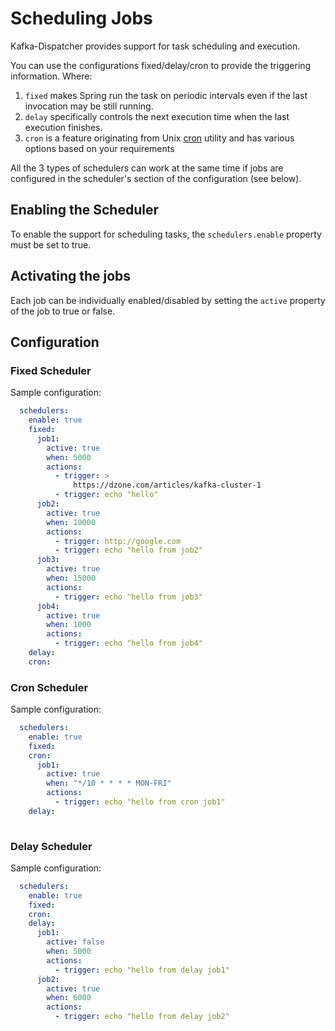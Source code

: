# Scheduling Jobs
Kafka-Dispatcher provides support for task scheduling and execution.
 
You can use the configurations fixed/delay/cron to provide the triggering information. Where:

1. <code>fixed</code> makes Spring run the task on periodic intervals even if the last invocation may be still running.
2. <code>delay</code> specifically controls the next execution time when the last execution finishes.
3. <code>cron</code> is a feature originating from Unix [cron](https://en.wikipedia.org/wiki/Cron) utility and has various options based on your requirements

All the 3 types of schedulers can work at the same time if jobs are configured in the scheduler's section of the configuration (see below).

## Enabling the Scheduler 
To enable the support for scheduling tasks, the `schedulers.enable` property must be set to true.
 
## Activating the jobs
Each job can be individually enabled/disabled by setting the `active` property of the job to true or false. 

## Configuration
### Fixed Scheduler 
Sample configuration:

````yaml
  schedulers:
    enable: true
    fixed:
      job1:
        active: true
        when: 5000
        actions:
          - trigger: >
              https://dzone.com/articles/kafka-cluster-1
          - trigger: echo "hello"
      job2:
        active: true
        when: 10000
        actions:
          - trigger: http://google.com
          - trigger: echo "hello from job2"
      job3:
        active: true
        when: 15000
        actions:
          - trigger: echo "hello from job3"
      job4:
        active: true
        when: 1000
        actions:
          - trigger: echo "hello from job4"
    delay:
    cron:
````

### Cron Scheduler 
Sample configuration:

````yaml
  schedulers:
    enable: true
    fixed:
    cron:
      job1:
        active: true
        when: "*/10 * * * * MON-FRI"
        actions:
          - trigger: echo "hello from cron job1"
    delay:
     
````
### Delay Scheduler 
Sample configuration:

````yaml
  schedulers:
    enable: true
    fixed:
    cron:
    delay:
      job1:
        active: false
        when: 5000
        actions:
          - trigger: echo "hello from delay job1"
      job2:
        active: true
        when: 6000
        actions:
          - trigger: echo "hello from delay job2"
````
